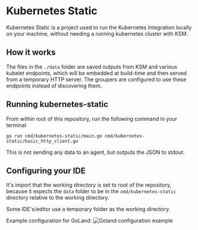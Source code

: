 # Kubernetes Static

Kubernetes Static is a project used to run the Kubernetes Integration locally on your machine, without needing a running kubernetes cluster with KSM.

## How it works

The files in the `./data` folder are saved outputs from KSM and various kubelet endpoints, which will be embedded at build-time and then served from a temporary HTTP server.
The groupers are configured to use these endpoints instead of discovering them.

## Running kubernetes-static

From within root of this repository, run the following command in your terminal
```shell script
go run cmd/kubernetes-static/main.go cmd/kubernetes-static/basic_http_client.go
```

This is not sending any data to an agent, but outputs the JSON to stdout.

## Configuring your IDE

It's import that the working directory is set to root of the repository, because it expects the `data` folder to be
in the `cmd/kubernetes-static` directory relative to the working directory.

Some IDE's/editor use a temporary folder as the working directory.

Example configuration for GoLand:
![Goland configuration example](./config_example.png)

